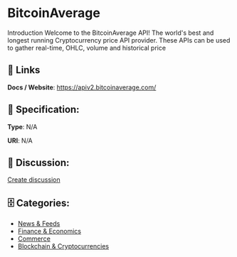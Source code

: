 # BitcoinAverage


Introduction Welcome to the BitcoinAverage API! The world's best and longest running Cryptocurrency price API provider. These APIs can be used to gather real-time, OHLC, volume and historical price

##  🔗 Links
**Docs / Website**: https://apiv2.bitcoinaverage.com/

## 🧬 Specification:
**Type**: N/A

**URI**: N/A

## 💬 Discussion:
[Create discussion](https://github.com/apis-list/apis-list/discussions/new)

## 🗄️ Categories:
- [News & Feeds](https://github.com/apis-list/apis-list#news--feeds)
- [Finance & Economics](https://github.com/apis-list/apis-list#finance--economics)
- [Commerce](https://github.com/apis-list/apis-list#commerce)
- [Blockchain & Cryptocurrencies](https://github.com/apis-list/apis-list#blockchain--cryptocurrencies)



